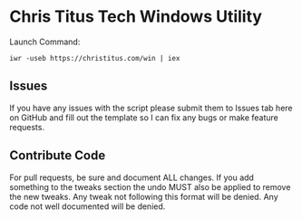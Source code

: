 # Chris Titus Tech Windows Utility

Launch Command:

```
iwr -useb https://christitus.com/win | iex
```

## Issues

If you have any issues with the script please submit them to Issues tab here on GitHub and fill out the template so I can fix any bugs or make feature requests. 

## Contribute Code

For pull requests, be sure and document ALL changes. If you add something to the tweaks section the undo MUST also be applied to remove the new tweaks. Any tweak not following this format will be denied. Any code not well documented will be denied.
